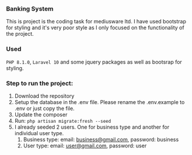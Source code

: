 ### Banking System

This is project is the coding task for mediusware ltd. I have used bootstrap for styling and it's very poor style as I only focused on the functionality of the project.

### Used
`PHP 8.1.0`, `Laravel 10` and some jquery packages as well as bootsrap for styling. 

### Step to run the project:
1. Download the repository
2. Setup the database in the .env file. Please rename the .env.example to .env or just copy the file. 
3. Update the composer 
4. Run: `php artisan migrate:fresh --seed`
5. I already seeded 2 users. One for business type and another for individual user type. 
   1. Business type: email: business@gmail.com, password: business
   2. User type: email: user@gmail.com, password: user